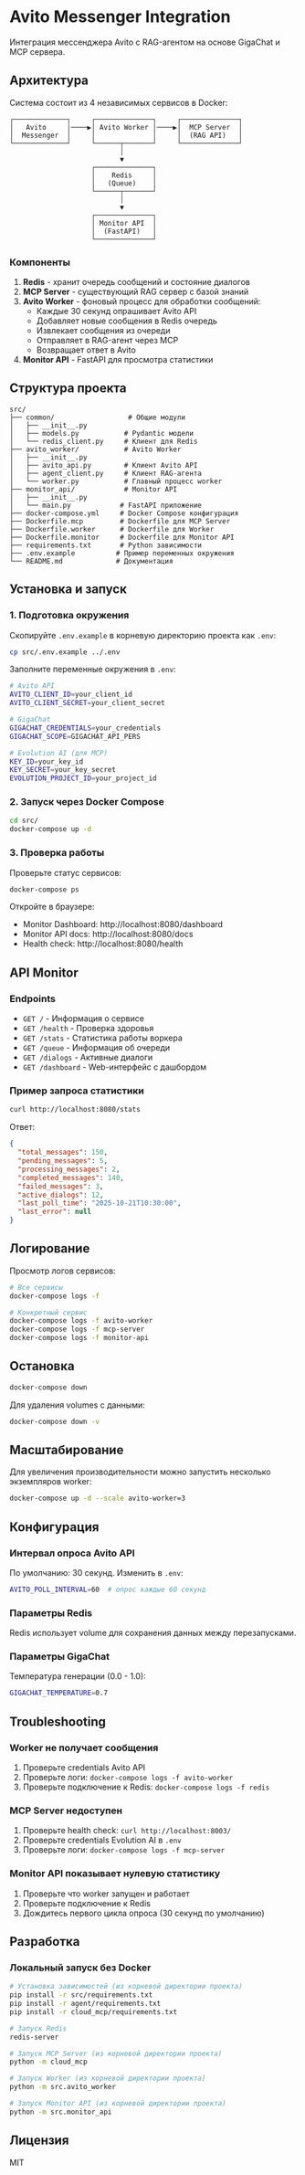 # Avito Messenger Integration

Интеграция мессенджера Avito с RAG-агентом на основе GigaChat и MCP сервера.

## Архитектура

Система состоит из 4 независимых сервисов в Docker:

```
┌─────────────┐     ┌──────────────┐     ┌──────────────┐
│   Avito     │────▶│ Avito Worker │────▶│  MCP Server  │
│  Messenger  │     │              │     │  (RAG API)   │
└─────────────┘     └──────┬───────┘     └──────────────┘
                           │
                           ▼
                    ┌──────────────┐
                    │    Redis     │
                    │   (Queue)    │
                    └──────┬───────┘
                           │
                           ▼
                    ┌──────────────┐
                    │ Monitor API  │
                    │  (FastAPI)   │
                    └──────────────┘
```

### Компоненты

1. **Redis** - хранит очередь сообщений и состояние диалогов
2. **MCP Server** - существующий RAG сервер с базой знаний
3. **Avito Worker** - фоновый процесс для обработки сообщений:
   - Каждые 30 секунд опрашивает Avito API
   - Добавляет новые сообщения в Redis очередь
   - Извлекает сообщения из очереди
   - Отправляет в RAG-агент через MCP
   - Возвращает ответ в Avito
4. **Monitor API** - FastAPI для просмотра статистики

## Структура проекта

```
src/
├── common/                  # Общие модули
│   ├── __init__.py
│   ├── models.py           # Pydantic модели
│   └── redis_client.py     # Клиент для Redis
├── avito_worker/           # Avito Worker
│   ├── __init__.py
│   ├── avito_api.py        # Клиент Avito API
│   ├── agent_client.py     # Клиент RAG-агента
│   └── worker.py           # Главный процесс worker
├── monitor_api/            # Monitor API
│   ├── __init__.py
│   └── main.py            # FastAPI приложение
├── docker-compose.yml     # Docker Compose конфигурация
├── Dockerfile.mcp         # Dockerfile для MCP Server
├── Dockerfile.worker      # Dockerfile для Worker
├── Dockerfile.monitor     # Dockerfile для Monitor API
├── requirements.txt       # Python зависимости
├── .env.example          # Пример переменных окружения
└── README.md             # Документация
```

## Установка и запуск

### 1. Подготовка окружения

Скопируйте `.env.example` в корневую директорию проекта как `.env`:

```bash
cp src/.env.example ../.env
```

Заполните переменные окружения в `.env`:

```bash
# Avito API
AVITO_CLIENT_ID=your_client_id
AVITO_CLIENT_SECRET=your_client_secret

# GigaChat
GIGACHAT_CREDENTIALS=your_credentials
GIGACHAT_SCOPE=GIGACHAT_API_PERS

# Evolution AI (для MCP)
KEY_ID=your_key_id
KEY_SECRET=your_key_secret
EVOLUTION_PROJECT_ID=your_project_id
```

### 2. Запуск через Docker Compose

```bash
cd src/
docker-compose up -d
```

### 3. Проверка работы

Проверьте статус сервисов:

```bash
docker-compose ps
```

Откройте в браузере:
- Monitor Dashboard: http://localhost:8080/dashboard
- Monitor API docs: http://localhost:8080/docs
- Health check: http://localhost:8080/health

## API Monitor

### Endpoints

- `GET /` - Информация о сервисе
- `GET /health` - Проверка здоровья
- `GET /stats` - Статистика работы воркера
- `GET /queue` - Информация об очереди
- `GET /dialogs` - Активные диалоги
- `GET /dashboard` - Web-интерфейс с дашбордом

### Пример запроса статистики

```bash
curl http://localhost:8080/stats
```

Ответ:

```json
{
  "total_messages": 150,
  "pending_messages": 5,
  "processing_messages": 2,
  "completed_messages": 140,
  "failed_messages": 3,
  "active_dialogs": 12,
  "last_poll_time": "2025-10-21T10:30:00",
  "last_error": null
}
```

## Логирование

Просмотр логов сервисов:

```bash
# Все сервисы
docker-compose logs -f

# Конкретный сервис
docker-compose logs -f avito-worker
docker-compose logs -f mcp-server
docker-compose logs -f monitor-api
```

## Остановка

```bash
docker-compose down
```

Для удаления volumes с данными:

```bash
docker-compose down -v
```

## Масштабирование

Для увеличения производительности можно запустить несколько экземпляров worker:

```bash
docker-compose up -d --scale avito-worker=3
```

## Конфигурация

### Интервал опроса Avito API

По умолчанию: 30 секунд. Изменить в `.env`:

```bash
AVITO_POLL_INTERVAL=60  # опрос каждые 60 секунд
```

### Параметры Redis

Redis использует volume для сохранения данных между перезапусками.

### Параметры GigaChat

Температура генерации (0.0 - 1.0):

```bash
GIGACHAT_TEMPERATURE=0.7
```

## Troubleshooting

### Worker не получает сообщения

1. Проверьте credentials Avito API
2. Проверьте логи: `docker-compose logs -f avito-worker`
3. Проверьте подключение к Redis: `docker-compose logs -f redis`

### MCP Server недоступен

1. Проверьте health check: `curl http://localhost:8003/`
2. Проверьте credentials Evolution AI в `.env`
3. Проверьте логи: `docker-compose logs -f mcp-server`

### Monitor API показывает нулевую статистику

1. Проверьте что worker запущен и работает
2. Проверьте подключение к Redis
3. Дождитесь первого цикла опроса (30 секунд по умолчанию)

## Разработка

### Локальный запуск без Docker

```bash
# Установка зависимостей (из корневой директории проекта)
pip install -r src/requirements.txt
pip install -r agent/requirements.txt
pip install -r cloud_mcp/requirements.txt

# Запуск Redis
redis-server

# Запуск MCP Server (из корневой директории проекта)
python -m cloud_mcp

# Запуск Worker (из корневой директории проекта)
python -m src.avito_worker

# Запуск Monitor API (из корневой директории проекта)
python -m src.monitor_api
```

## Лицензия

MIT
